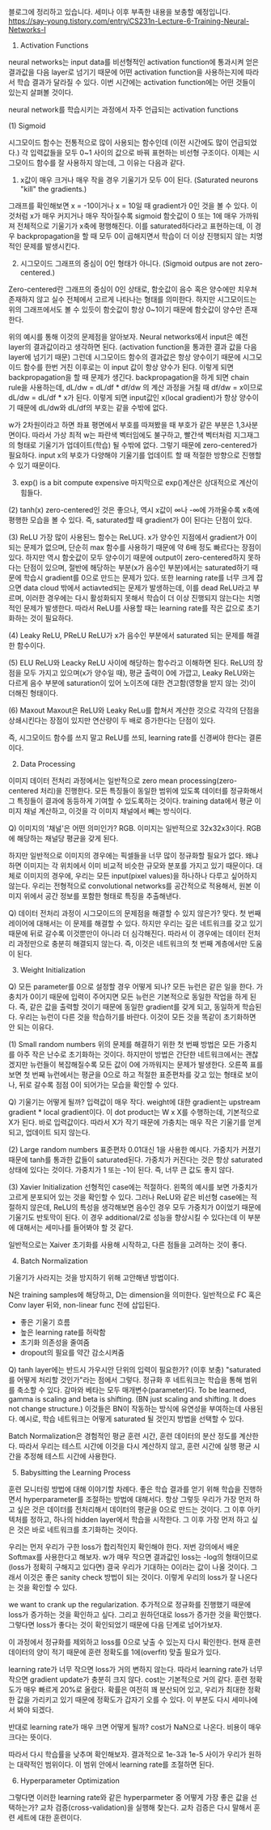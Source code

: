 블로그에 정리하고 있습니다. 세미나 이후 부족한 내용을 보충할 예정입니다.
https://say-young.tistory.com/entry/CS231n-Lecture-6-Training-Neural-Networks-I


1. Activation Functions

neural networks는 input data를 비선형적인 activation function에 통과시켜 얻은 결과값을 다음 layer로 넘기기 때문에 어떤 activation function을 사용하는지에 따라서 학습 결과가 달라질 수 있다. 이번 시간에는 activation function에는 어떤 것들이 있는지 살펴볼 것이다.

neural network를 학습시키는 과정에서 자주 언급되는 activation functions

(1) Sigmoid

시그모이드 함수는 전통적으로 많이 사용되는 함수인데 (이전 시간에도 많이 언급되었다.) 각 입력값들을 모두 0~1 사이의 값으로 바꿔 표현하는 비선형 구조이다. 이제는 시그모이드 함수를 잘 사용하지 않는데, 그 이유는 다음과 같다.

1. x값이 매우 크거나 매우 작을 경우 기울기가 모두 0이 된다. (Saturated neurons "kill" the gradients.)

그래프를 확인해보면 x = -10이거나 x = 10일 때 gradient가 0인 것을 볼 수 있다. 이것처럼 x가 매우 커지거나 매우 작아질수록 sigmoid 함숫값이 0 또는 1에 매우 가까워져 전체적으로 기울기가 x축에 평행해진다. 이를 saturated하다라고 표현하는데, 이 경우 backpropagation을 할 때 모두 0이 곱해지면서 학습이 더 이상 진행되지 않는 치명적인 문제를 발생시킨다.

2. 시그모이드 그래프의 중심이 0인 형태가 아니다. (Sigmoid outpus are not zero-centered.)

Zero-centered란 그래프의 중심이 0인 상태로, 함숫값이 음수 혹은 양수에만 치우쳐 존재하지 않고 실수 전체에서 고르게 나타나는 형태를 의미한다. 하지만 시그모이드는 위의 그래프에서도 볼 수 있듯이 함숫값이 항상 0~1이기 때문에 함숫값이 양수만 존재한다.

위의 예시를 통해 이것의 문제점을 알아보자. Neural networks에서 input은 예전 layer의 결과값이라고 생각하면 된다. (activation function을 통과한 결과 값을 다음 layer에 넘기기 때문) 그런데 시그모이드 함수의 결과값은 항상 양수이기 때문에 시그모이드 함수를 한번 거친 이후로는 이 input 값이 항상 양수가 된다. 이렇게 되면 backpropagation을 할 때 문제가 생긴다. backpropagation을 하게 되면 chain rule을 사용하는데, dL/dw = dL/df * df/dw 의 계산 과정을 거칠 때 df/dw = x이므로 dL/dw = dL/df * x가 된다. 이렇게 되면 input값인 x(local gradient)가 항상 양수이기 때문에 dL/dw와 dL/df의 부호는 같을 수밖에 없다.

w가 2차원이라고 하면 좌표 평면에서 부호를 따져봤을 때 부호가 같은 부분은 1,3사분면이다. 따라서 가상 최적 w는 파란색 벡터임에도 불구하고, 빨간색 벡터처럼 지그재그의 형태로 기울기가 업데이트(학습) 될 수밖에 없다. 그렇기 때문에 zero-centered가 필요하다. input x의 부호가 다양해야 기울기를 업데이트 할 때 적절한 방향으로 진행할 수 있기 때문이다.


3. exp() is a bit compute expensive
마지막으로 exp()계산은 상대적으로 계산이 힘들다.


(2) tanh(x)
zero-centered인 것은 좋으나, 역시 x값이 ∞나 -∞에 가까울수록 x축에 평행한 모습을 볼 수 있다. 즉, saturated할 때 gradient가 0이 된다는 단점이 있다.


(3) ReLU
가장 많이 사용된느 함수는 ReLU다. x가 양수인 지점에서 gradient가 0이 되는 문제가 없으며, 단순히 max 함수를 사용하기 때문에 약 6배 정도 빠르다는 장점이 있다. 하지만 역시 함숫값이 모두 양수이기 때문에 output이 zero-centered하지 못하다는 단점이 있으며, 절반에 해당하는 부분(x가 음수인 부분)에서는 saturated하기 때문에 학습시 gradient를 0으로 만드는 문제가 있다.
또한 learning rate를 너무 크게 잡으면 data cloud 밖에서 actiavted되는 문제가 발생하는데, 이를 dead ReLU라고 부르며, 이러한 경우에는 다시 활성화되지 못해서 학습이 더 이상 진행되지 않는다는 치명적인 문제가 발생한다. 따라서 ReLU를 사용할 때는 learning rate를 작은 값으로 초기화하는 것이 필요하다.


(4) Leaky ReLU, PReLU
ReLU가 x가 음수인 부분에서 saturated 되는 문제를 해결한 함수이다.


(5) ELU
ReLU와 Leacky ReLU 사이에 해당하는 함수라고 이해하면 된다. ReLU의 장점을 모두 가지고 있으며(x가 양수일 때), 평균 출력이 0에 가깝고, Leaky ReLU와는 다르게 음수 부분에 saturation이 있어 노이즈에 대한 견고함(영향을 받지 않는 것)이 더해진 형태이다.


(6) Maxout
Maxout은 ReLU와 Leaky ReLu를 합쳐서 계산한 것으로 각각의 단점을 상쇄시킨다는 장점이 있지만 연산량이 두 배로 증가한다는 단점이 있다.

즉, 시그모이드 함수를 쓰지 말고 ReLU를 쓰되, learning rate를 신경써야 한다는 결론이다.


2. Data Processing

이미지 데이터 전처리 과정에서는 일반적으로 zero mean processing(zero-centered 처리)을 진행한다. 모든 특징들이 동일한 범위에 있도록 데이터를 정규화해서 그 특징들이 결과에 동등하게 기여할 수 있도록하는 것이다. training data에서 평균 이미지 채널 계산하고, 이것을 각 이미지 채널에서 빼는 방식이다.

Q) 이미지의 '채널'은 어떤 의미인가?
RGB. 이미지는 일반적으로 32x32x3이다. RGB에 해당하는 채널당 평균을 갖게 된다.

하지만 일반적으로 이미지의 경우에는 픽셀들을 너무 많이 정규화할 필요가 없다. 왜냐하면 이미지는 각 위치에서 이미 비교적 비슷한 규모와 분포를 가지고 있기 때문이다. 대체로 이미지의 경우에, 우리는 모든 input(pixel values)을 하나하나 다루고 싶어하지 않는다. 우리는 전형적으로 convolutional networks를 공간적으로 적용해서, 원본 이미지 위에서 공간 정보를 포함한 형태로 특징을 추출해낸다.

Q) 데이터 전처리 과정이 시그모이드의 문제점을 해결할 수 있지 않은가?
맞다. 첫 번째 레이어에 대해서는 이 문제를 해결할 수 있다. 하지만 우리는 깊은 네트워크를 갖고 있기 때문에 뒤로 갈수록 이것뿐만이 아니라 더 심각해진다. 따라서 이 경우에는 데이터 전처리 과정만으로 충분히 해결되지 않는다. 즉, 이것은 네트워크의 첫 번째 계층에서만 도움이 된다.

3. Weight Initialization

Q) 모든 parameter를 0으로 설정할 경우 어떻게 되나?
모든 뉴런은 같은 일을 한다. 가충치가 0이기 때문에 입력이 주어지면 모든 뉴런은 기본적으로 동일한 작업을 하게 된다. 즉, 같은 값을 출력할 것이기 때문에 동일한 gradient를 갖게 되고, 동일하게 학습된다. 우리는 뉴런이 다른 것을 학습하기를 바란다. 이것이 모든 것을 똑같이 초기화하면 안 되는 이유다.

(1) Small random numbers
위의 문제를 해결하기 위한 첫 번째 방법은 모든 가중치를 아주 작은 난수로 초기화하는 것이다. 하지만이 방법은 간단한 네트워크에서는 괜찮겠지만 뉴런들이 복잡해질수록 모든 값이 0에 가까워지는 문제가 발생한다. 오른쪽 표를 보면 첫 번째 뉴런에서는 평균을 0으로 하고 적절한 표준편차를 갖고 있는 형태로 보이나, 뒤로 갈수록 점점 0이 되어가는 모습을 확인할 수 있다.

Q) 기울기는 어떻게 될까?
입력값이 매우 작다. weight에 대한 gradient는 upstream gradient * local gradient이다. 이 dot product는 W x X를 수행하는데, 기본적으로 X가 된다. 바로 입력값이다. 따라서 X가 작기 때문에 가충치는 매우 작은 기울기를 얻게 되고, 업데이트 되지 않는다.

(2) Large random numbers
표준편차 0.01대신 1을 사용한 예시다. 가중치가 커졌기 때문에 tanh를 통과한 값들이 saturated된다. 가중치가 커진다는 것은 항상 saturated 상태에 있다는 것이다. 가중치가 1 또는 -1이 된다. 즉, 너무 큰 값도 좋지 않다.

(3) Xavier Initialization
선형적인 case에는 적절하다. 왼쪽의 예시를 보면 가중치가 고르게 분포되어 있는 것을 확인할 수 있다. 그러나 ReLU와 같은 비선형 case에는 적절하지 않은데, ReLU의 특성을 생각해보면 음수인 경우 모두 가중치가 0이었기 때문에 기울기도 반토막이 된다. 이 경우 additional/2로 성능을 향상시킬 수 있다는데 이 부분에 대해서는 세미나를 들어봐야 할 것 같다.

일반적으로는 Xaiver 초기화를 사용해 시작하고, 다른 점들을 고려하는 것이 좋다.


4. Batch Normalization

기울기가 사라지는 것을 방지하기 위해 고안해낸 방법이다.

N은 training samples에 해당하고, D는 dimension을 의미한다. 일반적으로 FC 혹은 Conv layer 뒤와, non-linear func 전에 삽입된다.

* 좋은 기울기 흐름
* 높은 learning rate를 허락함
* 초기화 의존성을 줄여줌
* dropout의 필요를 약간 감소시켜줌

Q) tanh layer에는 반드시 가우시안 단위의 입력이 필요한가? (이후 보충)
"saturated를 어떻게 처리할 것인가"라는 점에서 그렇다. 정규화 후 네트워크는 학습을 통해 범위를 축소할 수 있다. 감마와 베타는 모두 매개변수(parameter)다. To be learned, gamma is scaling and beta is shifting. (BN just scaling and shifting. It does not change structure.) 이것들은 BN이 작동하는 방식에 유연성을 부여하는데 사용된다. 예시로, 학습 네트워크는 어떻게 saturated 될 것인지 방법을 선택할 수 있다.

Batch Normalization은 경험적인 평균 훈련 시간, 훈련 데이터의 분산 정도를 계산한다. 따라서 우리는 테스트 시간에 이것을 다시 계산하지 않고, 훈련 시간에 실행 평균 시간을 추정해 테스트 시간에 사용한다.


5. Babysitting the Learning Process

훈련 모니터링 방법에 대해 이야기할 차례다. 좋은 학습 결과를 얻기 위해 학습을 진행하면서 hyperparameter를 조절하는 방법에 대해서다. 항상 그렇듯 우리가 가장 먼저 하고 싶은 것은 데이터를 전처리해서 데이터의 평균을 0으로 만드는 것이다. 그 이후 아키텍처를 정하고, 하나의 hidden layer에서 학습을 시작한다. 그 이후 가장 먼저 하고 싶은 것은 바로 네트워크를 초기화하는 것이다.

우리는 먼저 우리가 구한 loss가 합리적인지 확인해야 한다. 저번 강의에서 배운 Softmax를 사용한다고 해보자. w가 매우 작으면 결과값인 loss는 -log의 형태이므로 (loss가 정확히 구해지고 있다면) 결국 우리가 기대하는 0이라는 값이 나올 것이다. 그래서 이것은 좋은 sanity check 방법이 되는 것이다. 이렇게 우리의 loss가 잘 나온다는 것을 확인할 수 있다.

we want to crank up the regularization. 추가적으로 정규화를 진행했기 때문에 loss가 증가하는 것을 확인하고 싶다. 그리고 원하던대로 loss가 증가한 것을 확인했다. 그렇다면 loss가 좋다는 것이 확인되었기 때문에 다음 단계로 넘어가보자.

이 과정에서 정규화를 제외하고 loss를 0으로 낮출 수 있는지 다시 확인한다. 현재 훈련 데이터의 양이 적기 때문에 훈련 정확도를 1에(overfit) 맞출 필요가 있다.

learning rate가 너무 작으면 loss가 거의 변하지 않는다. 따라서 learning rate가 너무 작으면 gradient update가 충분히 크지 않다. cost는 기본적으로 거의 같다. 훈련 정확도가 매우 빠르게 20%로 올랐다. 확률은 여전히 꽤 분산되어 있고, 우리가 최대한 정확한 값을 가리키고 있기 때문에 정확도가 갑자기 오를 수 있다. 이 부분도 다시 세미나에서 봐야 되겠다.

반대로 learning rate가 매우 크면 어떻게 될까? ﻿cost가 NaN으로 나온다. 비용이 매우 크다는 뜻이다.

따라서 다시 학습률을 낮추며 확인해보자. 결과적으로 1e-3과 1e-5 사이가 우리가 원하는 대략적인 범위이다. 이 범위 안에서 learning rate를 조절하면 된다.


6. Hyperparameter Optimization

그렇다면 이러한 learning rate와 같은 hyperparmeter 중 어떻게 가장 좋은 값을 선택하는가? 교차 검증(cross-validation)을 실행해 찾는다. 교차 검증은 다시 말해서 훈련 세트에 대한 훈련이다.